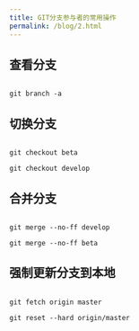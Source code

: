 ```yaml
---
title: GIT分支参与者的常用操作
permalink: /blog/2.html
---
```


## 查看分支

```shell

git branch -a

```

## 切换分支

```shell script

git checkout beta

git checkout develop

```

## 合并分支

```shell script

git merge --no-ff develop

git merge --no-ff beta

```

## 强制更新分支到本地

```shell script

git fetch origin master

git reset --hard origin/master

```